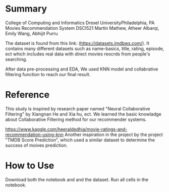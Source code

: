 Summary
=======
College of Computing and Informatics
Drexel UniversityPhiladelphia, PA
Movies Recommendation System
DSCI521
Martin Mathew, 
Atheer Albarqi, 
Emily Wang, 
Abhijit Purru


The dataset is found from this link: (https://datasets.imdbws.com/). It contains many different datasets such as name-basics, title, rating, episode, ect which includes real data with direct movies reocrds from people's searching.

After data pre-processing and EDA, We used KNN model and collabrative filtering function to reach our final result. 

Reference
========

This study is inspired by research paper named "Neural Collaborative Filtering" by Xiangnan He and Xia hu, ect. We learned the basic knowladge about Collaborative Filtering method for our recommender systems.

https://www.kaggle.com/heeraldedhia/movie-ratings-and-recommendation-using-knn Another inspiration in the project by the project "TMDB Score Prediction", which used a similar dataset to determine the success of moives prediction.


How to Use
===================================

Download both the notebook and and the dataset. Run all cells in the notebook. 


